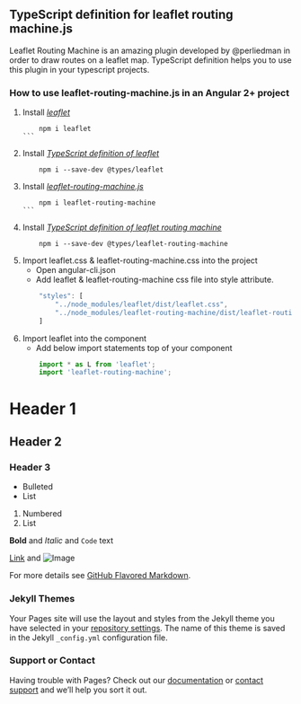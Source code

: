 ## TypeScript definition for leaflet routing machine.js

Leaflet Routing Machine is an amazing plugin developed by @perliedman in order to draw routes on a leaflet map. TypeScript definition helps you to use this plugin in your typescript projects.

### How to use leaflet-routing-machine.js in an Angular 2+ project 

1. Install [_leaflet_](https://www.npmjs.com/package/leaflet)
    ````npm
        npm i leaflet
    ```
2. Install [_TypeScript definition of leaflet_](https://www.npmjs.com/package/@types/leaflet)
    ````npm
        npm i --save-dev @types/leaflet
    ````
3. Install [_leaflet-routing-machine.js_](https://www.npmjs.com/package/leaflet-routing-machine)
    ````npm
        npm i leaflet-routing-machine
    ```
4. Install [_TypeScript definition of leaflet routing machine_](https://www.npmjs.com/package/@types/leaflet-routing-machine)
    ```npm
        npm i --save-dev @types/leaflet-routing-machine
    ```
5. Import leaflet.css & leaflet-routing-machine.css into the project
    - Open angular-cli.json
    - Add leaflet & leaflet-routing-machine css file into style attribute.
    ```javascript
        "styles": [
            "../node_modules/leaflet/dist/leaflet.css",
            "../node_modules/leaflet-routing-machine/dist/leaflet-routing-machine.css"
        ]
    ```
6. Import leaflet into the component
    - Add below import statements top of your component
    ```javascript
        import * as L from 'leaflet';
        import 'leaflet-routing-machine';
    ```
# Header 1
## Header 2
### Header 3

- Bulleted
- List

1. Numbered
2. List

**Bold** and _Italic_ and `Code` text

[Link](url) and ![Image](src)


For more details see [GitHub Flavored Markdown](https://guides.github.com/features/mastering-markdown/).

### Jekyll Themes

Your Pages site will use the layout and styles from the Jekyll theme you have selected in your [repository settings](https://github.com/chanakadrathnayaka/types-leaflet-routing-machine/settings). The name of this theme is saved in the Jekyll `_config.yml` configuration file.

### Support or Contact

Having trouble with Pages? Check out our [documentation](https://help.github.com/categories/github-pages-basics/) or [contact support](https://github.com/contact) and we’ll help you sort it out.
